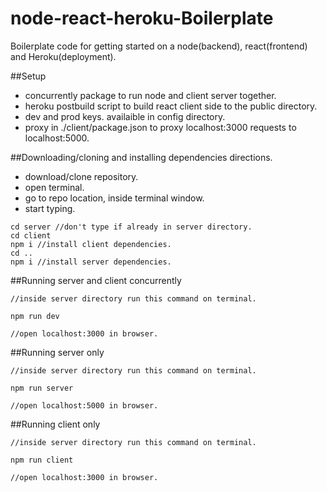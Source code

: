 # node-react-heroku-Boilerplate
Boilerplate code for getting started on a node(backend), react(frontend) and Heroku(deployment).

##Setup
- concurrently package to run node and client server together.
- heroku postbuild script to build react client side to the public directory.
- dev and prod keys. availaible in config directory.
- proxy in ./client/package.json to proxy localhost:3000 requests to localhost:5000.

##Downloading/cloning and installing dependencies directions.
- download/clone repository.
- open terminal.
- go to repo location, inside terminal window.
- start typing.
```
cd server //don't type if already in server directory.
cd client
npm i //install client dependencies.
cd ..
npm i //install server dependencies.

```
##Running server and client concurrently

```
//inside server directory run this command on terminal.

npm run dev

//open localhost:3000 in browser.
```


##Running server only

```
//inside server directory run this command on terminal.

npm run server

//open localhost:5000 in browser.
```

##Running client only

```
//inside server directory run this command on terminal.

npm run client

//open localhost:3000 in browser.
```

